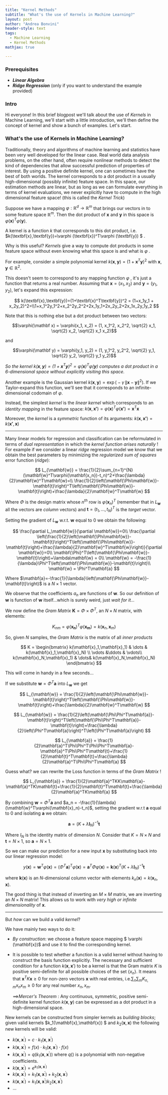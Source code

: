 ```yaml
---
title: "Kernel Methods"
subtitle: "What's the use of Kernels in Machine Learning?"
layout: post
author: "Andrea Bonvini"
header-style: text
tags:
  - Machine Learning
  - Kernel Methods
mathjax: true

---
```


### Prerequisites

- ***Linear Algebra***
- ***Ridge Regression*** (only if you want to understand the example provided)

### Intro

Hi everyone! In this brief blogpost we'll talk about the use of *Kernels* in Machine Learning, we'll start with a little introduction, we'll then define the concept of kernel and show a bunch of examples. Let's start.

### What's the use of Kernels in Machine Learning?

Traditionally, theory and algorithms of machine learning and statistics have been very well developed for the linear case. Real world data analysis problems, on the other hand, often require nonlinear methods to detect the kind of dependencies that allow successful prediction of properties of interest. By using a positive definite kernel, one can sometimes have the best of both worlds. The kernel corresponds to a dot product in a usually high-dimensional (possibly infinite) feature space. In this space, our estimation methods are linear, but as long as we can formulate everything in terms of kernel evaluations, we never explicitly have to compute in the high dimensional feature space! (this is called the *Kernel Trick*)

Suppose we have a mapping $\varphi : \mathbb{R}^d \to \mathbb{R}^m$ that brings our vectors in to some feature space $\mathbb{R}^m$. Then the dot product of $\textbf{x}$ and $\textbf{y}$ in this space is $\varphi (\textbf{x})^T\varphi (\textbf{y})$. 

A kernel is a function $k$ that corresponds to this dot product, i.e. $k(\textbf{x},\textbf{y})=\varphi (\textbf{x})^T\varphi (\textbf{y}) $ .

Why is this useful? *Kernels* give a way to compute dot products in some feature space without even knowing what this space is and what is $\varphi$ .

For example, consider a simple polynomial kernel $k(\textbf{x},\textbf{y})=(1+\textbf{x}^T\textbf{y})^2$ with $\textbf{x},\textbf{y} \in \mathbb{R}^2$.

This doesn't seem to correspond to any mapping function $\varphi$ , it's just a function that returns a real number. Assuming that $\textbf{x} = (x_1,x_2)$ and $\textbf{y} = (y_1,y_2)$, let's expand this expression:

$$
k(\textbf{x},\textbf{y})=(1+\textbf{x}^T\textbf{y})^2 = (1+x_1y_1 + x_2y_2)^2=\\1+x_1^2y_1^2+x_2^2y_2^2+2x_1y_1+2x_2y_2+2x_1x_2y_1y_2
$$

Note that this is nothing else but a dot product between two vectors:

$$\varphi(\mathbf x) = \varphi(x_1, x_2) = (1, x_1^2, x_2^2, \sqrt{2} x_1, \sqrt{2} x_2, \sqrt{2} x_1 x_2)$$

and

$$\varphi(\mathbf y) = \varphi(y_1, y_2) = (1, y_1^2, y_2^2, \sqrt{2} y_1, \sqrt{2} y_2, \sqrt{2} y_1 y_2)$$

*So the kernel $k(\mathbf x, \mathbf y) = (1 + \mathbf x^T \mathbf y)^2 = \varphi(\mathbf x)^T \varphi(\mathbf y)$ computes a dot product in a 6-dimensional space without explicitly visiting this space.*

Another example is the Gaussian kernel $k(\mathbf x, \mathbf y) = \exp\big(- \gamma \, \|\mathbf x - \mathbf y\|^2 \big)$. If we Taylor-expand this function, we'll see that it corresponds to an infinite-dimensional codomain of $\varphi$. 

Instead, the simplest *kernel* is the *linear kernel* which corresponds to an *identity mapping* in the feature space: $k(\mathbf{x},\mathbf{x'}) = \varphi(\mathbf{x})^T\varphi(\mathbf{x'}) = \mathbf{x}^T\mathbf{x}$ 

Moreover, the *kernel* is a *symmetric* function of its arguments: $k(\mathbf{x},\mathbf{x'}) = k(\mathbf{x'},\mathbf{x})$

------

Many linear models for regression and classiﬁcation can be reformulated in terms of *dual representation* in which the *kernel function arises naturally* ! For example if we consider a linear *ridge* regression model we know that we obtain the best parameters by minimizing the *regularized sum of squares* error function (*ridge*):

$$
L_{\mathbf{w}} = \frac{1}{2}\sum_{n=1}^{N}(\mathbf{w}^T\varphi(\mathbf{x_n})-t_n)^2+\frac{\lambda}{2}\mathbf{w}^T\mathbf{w}=\\
\frac{1}{2}\left(\mathbf{\Phi\mathbf{w}}-\mathbf{t}\right)^T\left(\mathbf{\Phi\mathbf{w}}-\mathbf{t}\right)+\frac{\lambda}{2}\mathbf{w}^T\mathbf{w}
$$

Where $\Phi$ is the design matrix whose $n^{th}$ row is $\varphi(\mathbf{x}_n)^T$ (remember that in $L_{\mathbf{w}}$ all the vectors are *column* vectors) and $\mathbf{t} = (t_1,...,t_N)^T$ is the *target* vector.

Setting the gradient of $L_{\mathbf{w}}$ w.r.t. $\mathbf{w}$ equal to $0$ we obtain the following:

$$
\frac{\partial L_\mathbf{w}}{\partial \mathbf{w}}=0\\
\frac{\partial \left(\frac{1}{2}\left(\mathbf{\Phi\mathbf{w}}-\mathbf{t}\right)^T\left(\mathbf{\Phi\mathbf{w}}-\mathbf{t}\right)+\frac{\lambda}{2}\mathbf{w}^T\mathbf{w}\right)}{\partial \mathbf{w}}=0\\
\mathbf{\Phi}^T\left(\mathbf{\Phi\mathbf{w}}-\mathbf{t}\right)+\lambda\mathbf{w} = 0\\
\mathbf{w} = -\frac{1}{\lambda}\Phi^T\left(\mathbf{\Phi\mathbf{w}}-\mathbf{t}\right)\\
\mathbf{w} = \Phi^T\mathbf{a}
$$

Where $\mathbf{a}=-\frac{1}{\lambda}\left(\mathbf{\Phi\mathbf{w}}-\mathbf{t}\right)$ is a $N\times 1$ vector.

We observe that the coefficients $a_n$ are functions of $\mathbf{w}$. So our definition of $\mathbf{w}$ is function of $\mathbf{w}$ itself...which is surely weird, just *wait for it...*

We now define the *Gram Matrix* $\mathbf{K} = \Phi \times \Phi^T$, an $N \times N$ matrix, with elements:

$$
K_{nm} = \varphi(\mathbf{x_n})^T\varphi(\mathbf{x_m})=k(\mathbf{x}_n,\mathbf{x}_m)
$$

So, given $N$ samples, the *Gram Matrix* is the matrix of all *inner products* 

$$
K =
\begin{bmatrix}
k(\mathbf{x}_1,\mathbf{x}_1) & \dots & k(\mathbf{x}_1,\mathbf{x}_N) \\
\vdots &\ddots & \vdots\\
k(\mathbf{x}_N,\mathbf{x}_1)  & \dots&  k(\mathbf{x}_N,\mathbf{x}_N) 
\end{bmatrix}
$$

This will come in handy in a few seconds...

If we substitute $\mathbf{w} = \Phi^T\mathbf{a}$ into $L_{\mathbf{w}}$ we get

$$
L_{\mathbf{w}} =
\frac{1}{2}\left(\mathbf{\Phi\mathbf{w}}-\mathbf{t}\right)^T\left(\mathbf{\Phi\mathbf{w}}-\mathbf{t}\right)+\frac{\lambda}{2}\mathbf{w}^T\mathbf{w}
$$

$$
L_{\mathbf{w}} =
\frac{1}{2}\left(\mathbf{\Phi\Phi^T\mathbf{a}}-\mathbf{t}\right)^T\left(\mathbf{\Phi\Phi^T\mathbf{a}}-\mathbf{t}\right)+\frac{\lambda}{2}\left(\Phi^T\mathbf{a}\right)^T\left(\Phi^T\mathbf{a}\right)
$$

$$
L_{\mathbf{a}} = \frac{1}{2}\mathbf{a}^T\Phi\Phi^T\Phi\Phi^T\mathbf{a}-\mathbf{a}^T\Phi\Phi^T\mathbf{t}+\frac{1}{2}\mathbf{t}^T\mathbf{t}+\frac{\lambda}{2}\mathbf{a}^T\Phi\Phi^T\mathbf{a}
$$

Guess what? we can rewrite the Loss function in terms of the *Gram Matrix* !

$$
L_{\mathbf{a}} = \frac{1}{2}\mathbf{a}^TKK\mathbf{a}-\mathbf{a}^TK\mathbf{t}+\frac{1}{2}\mathbf{t}^T\mathbf{t}+\frac{\lambda}{2}\mathbf{a}^TK\mathbf{a}
$$

By combining $\mathbf{w} = \Phi^T\mathbf{a}$ and $a_n = -\frac{1}{\lambda}(\mathbf{w}^T\varphi(\mathbf{x}_n)-t_n)$, setting the gradient w.r.t $\mathbf{a}$ equal to $0$ and isolating $\mathbf{a}$ we obtain:

$$
\mathbf{a}=(K+\lambda\mathbf{I}_N)^{-1}\mathbf{t}
$$

Where $I_N$ is the identity matrix of dimension $N$. Consider that $K = N\times N$ and $\mathbf{t} = N\times 1$, so $\mathbf{a} = N \times 1$.

So we can make our prediction for a new input $\mathbf{x}$ by substituting back into our linear regression model:

$$
y(\mathbf{x}) = \mathbf{w}^T\varphi(\mathbf{x}) = (\Phi^T\mathbf{a})^T\varphi(\mathbf{x}) = \mathbf{a}^T\Phi\varphi(\mathbf{x})= \mathbf{k}(\mathbf{x})^T(K+\lambda\mathbf{I}_N)^{-1}\mathbf{t}
$$

where $\mathbf{k}(\mathbf{x})$ is an $N$-dimensional column vector with elements $k_n(\mathbf{x}) = k(\mathbf{x}_n,\mathbf{x})$.

The good thing is that instead of inverting an $M\times M$ matrix, we are inverting an $N\times N$ matrix! This allows us to work with *very high or infinite dimensionality* of $\mathbf{x}$.

------

But *how* can we build a valid *kernel*?

We have mainly two ways to do it:

- *By construction*: we choose a feature space mapping $ \varphi (\mathbf{x})$ and use it to ﬁnd the corresponding kernel.

- It is possible to test whether a function is a valid kernel without having to construct the basis function explicitly. The necessary and suﬃcient condition for a function $k(\mathbf{x},\mathbf{x}')$ to be a kernel is that the Gram matrix $K$ is positive semi-deﬁnite for all possible choices of the set $\{x_n\}$. It means that $\mathbf{x}^TK\mathbf{x}\ge 0$ for non-zero vectors $\mathbf{x}$ with real entries, i.e.$\sum_n\sum_m K_{n,m}x_nx_m \ge 0$ for any real number $x_n,x_m$.  

	$\implies$*Mercer's Theorem* : Any continuous, symmetric, positive semi-deﬁnite kernel function $k(\mathbf{x},\mathbf{y})$ can be expressed as a dot product in a high-dimensional space.

New kernels can be constructed from simpler kernels as *building blocks*;  given valid kernels $k_1(\mathbf{x},\mathbf{x}) $ and $k_2(\mathbf{x},\mathbf{x})$ the following new kernels will be valid:

- $k(\mathbf{x},\mathbf{x}^{'})=c \cdot k_1(\mathbf{x},\mathbf{x}^{'})$
- $k(\mathbf{x},\mathbf{x}^{'})=f(x)\cdot k_1(\mathbf{x},\mathbf{x}^{'})\cdot f(x)$
- $k(\mathbf{x},\mathbf{x}^{'})=q\left(k_1(\mathbf{x},\mathbf{x}^{'})\right)$                        where $q()$ is a polynomial with non-negative coefficients.
- $k(\mathbf{x},\mathbf{x}^{'})=e^{k_1(\mathbf{x},\mathbf{x}^{'})}$
- $k(\mathbf{x},\mathbf{x}^{'})=k_1(\mathbf{x},\mathbf{x}^{'})+k_2(\mathbf{x},\mathbf{x}^{'})$
- $k(\mathbf{x},\mathbf{x}^{'})=k_1(\mathbf{x},\mathbf{x}^{'})k_2(\mathbf{x},\mathbf{x}^{'})$
- $\dots$
